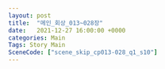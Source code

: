 ```yaml
---
layout: post
title:  "메인_회상_013~028장"
date:   2021-12-27 16:00:00 +0000
categories: Main
Tags: Story Main
SceneCode: ["scene_skip_cp013-028_q1_s10"]
---
```

